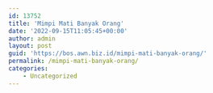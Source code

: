 ```yaml
---
id: 13752
title: 'Mimpi Mati Banyak Orang'
date: '2022-09-15T11:05:45+00:00'
author: admin
layout: post
guid: 'https://bos.awn.biz.id/mimpi-mati-banyak-orang/'
permalink: /mimpi-mati-banyak-orang/
categories:
    - Uncategorized
---
```


